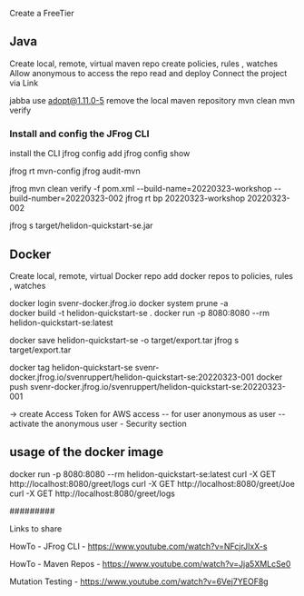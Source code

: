 
Create a FreeTier

## Java
Create local, remote, virtual maven repo
create policies, rules , watches
Allow anonymous to access the repo read and deploy
Connect the project via Link

jabba use adopt@1.11.0-5
remove the local maven repository
mvn clean
mvn verify

### Install and config the JFrog CLI
install the CLI
jfrog config add
jfrog config show

jfrog rt mvn-config
jfrog audit-mvn

jfrog mvn clean verify -f pom.xml --build-name=20220323-workshop --build-number=20220323-002
jfrog rt bp 20220323-workshop 20220323-002

jfrog s target/helidon-quickstart-se.jar

## Docker
Create local, remote, virtual Docker repo
add docker repos to  policies, rules , watches

docker login svenr-docker.jfrog.io
docker system prune -a  
docker build -t helidon-quickstart-se .
docker run -p 8080:8080 --rm helidon-quickstart-se:latest

docker save helidon-quickstart-se -o target/export.tar
jfrog s target/export.tar

docker tag helidon-quickstart-se svenr-docker.jfrog.io/svenruppert/helidon-quickstart-se:20220323-001
docker push svenr-docker.jfrog.io/svenruppert/helidon-quickstart-se:20220323-001


-> create Access Token for AWS access
-- for user anonymous as user
-- activate the anonymous user - Security section


## usage of the docker image
docker run -p 8080:8080 --rm helidon-quickstart-se:latest
curl -X GET http://localhost:8080/greet/logs
curl -X GET http://localhost:8080/greet/Joe
curl -X GET http://localhost:8080/greet/logs

#########



Links to share

HowTo - JFrog CLI - https://www.youtube.com/watch?v=NFcjrJlxX-s

HowTo - Maven Repos - https://www.youtube.com/watch?v=Jja5XMLcSe0

Mutation Testing - https://www.youtube.com/watch?v=6Vej7YEOF8g



